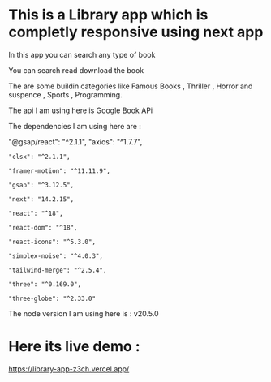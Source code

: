 # This is a Library app which is completly responsive using next app 

In this app you can search any type of book 

You can search read download the book

The are some buildin categories like Famous Books , Thriller , Horror and suspence , Sports , Programming.

The api I am using here is Google Book APi

The dependencies I am using here are :

"@gsap/react": "^2.1.1",
   "axios": "^1.7.7",
   
    "clsx": "^2.1.1",
    
    "framer-motion": "^11.11.9",
    
    "gsap": "^3.12.5",
    
    "next": "14.2.15",
    
    "react": "^18",
    
    "react-dom": "^18",
    
    "react-icons": "^5.3.0",

    "simplex-noise": "^4.0.3",

    "tailwind-merge": "^2.5.4",
    
    "three": "^0.169.0",

    "three-globe": "^2.33.0"


The node version I am using here is :  v20.5.0

# Here its live demo : 
https://library-app-z3ch.vercel.app/

